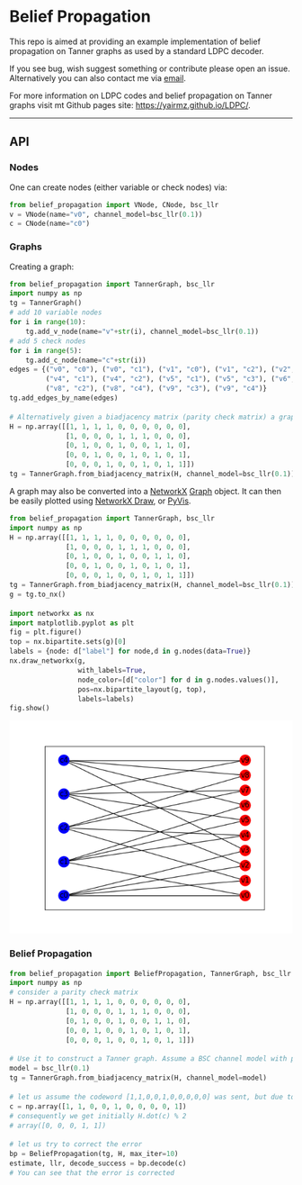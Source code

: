 # Belief Propagation

This repo is aimed at providing an example implementation of belief propagation on Tanner graphs as used by a standard
LDPC decoder.

If you see bug, wish suggest something or contribute please open an issue.
Alternatively you can also contact me via [email](mailto:yairmazal@gmail.com?subject=[GitHub]%20Belief%20Propagation).

For more information on LDPC codes and belief propagation on Tanner graphs visit mt Github pages site:
https://yairmz.github.io/LDPC/.

---

## API

### Nodes

One can create nodes (either variable or check nodes) via:
```python
from belief_propagation import VNode, CNode, bsc_llr
v = VNode(name="v0", channel_model=bsc_llr(0.1))
c = CNode(name="c0")
```

### Graphs

Creating a graph:
```python
from belief_propagation import TannerGraph, bsc_llr
import numpy as np
tg = TannerGraph()
# add 10 variable nodes
for i in range(10):
    tg.add_v_node(name="v"+str(i), channel_model=bsc_llr(0.1))
# add 5 check nodes
for i in range(5):
    tg.add_c_node(name="c"+str(i))
edges = {("v0", "c0"), ("v0", "c1"), ("v1", "c0"), ("v1", "c2"), ("v2", "c0"), ("v2", "c3"), ("v3", "c0"), ("v3", "c4"),
         ("v4", "c1"), ("v4", "c2"), ("v5", "c1"), ("v5", "c3"), ("v6", "c1"), ("v6", "c4"), ("v7", "c2"), ("v7", "c3"),
         ("v8", "c2"), ("v8", "c4"), ("v9", "c3"), ("v9", "c4")}
tg.add_edges_by_name(edges)

# Alternatively given a biadjacency matrix (parity check matrix) a graph can be constructed from it
H = np.array([[1, 1, 1, 1, 0, 0, 0, 0, 0, 0],
              [1, 0, 0, 0, 1, 1, 1, 0, 0, 0],
              [0, 1, 0, 0, 1, 0, 0, 1, 1, 0],
              [0, 0, 1, 0, 0, 1, 0, 1, 0, 1],
              [0, 0, 0, 1, 0, 0, 1, 0, 1, 1]])
tg = TannerGraph.from_biadjacency_matrix(H, channel_model=bsc_llr(0.1))
```

A graph may also be converted into a [NetworkX](https://networkx.org/) 
[Graph](https://networkx.org/documentation/stable/reference/classes/graph.html#networkx.Graph)
object. It can then be easily plotted using 
[NetworkX Draw](https://networkx.org/documentation/stable/reference/drawing.html), or 
[PyVis](https://pyvis.readthedocs.io/en/latest/index.html).
```python
from belief_propagation import TannerGraph, bsc_llr
import numpy as np
H = np.array([[1, 1, 1, 1, 0, 0, 0, 0, 0, 0],
              [1, 0, 0, 0, 1, 1, 1, 0, 0, 0],
              [0, 1, 0, 0, 1, 0, 0, 1, 1, 0],
              [0, 0, 1, 0, 0, 1, 0, 1, 0, 1],
              [0, 0, 0, 1, 0, 0, 1, 0, 1, 1]])
tg = TannerGraph.from_biadjacency_matrix(H, channel_model=bsc_llr(0.1))
g = tg.to_nx()

import networkx as nx
import matplotlib.pyplot as plt
fig = plt.figure()
top = nx.bipartite.sets(g)[0]
labels = {node: d["label"] for node,d in g.nodes(data=True)}
nx.draw_networkx(g,
                 with_labels=True,
                 node_color=[d["color"] for d in g.nodes.values()],
                 pos=nx.bipartite_layout(g, top),
                 labels=labels)
fig.show()
```
![example_graph](./examples/example_graph.png)

### Belief Propagation
```python
from belief_propagation import BeliefPropagation, TannerGraph, bsc_llr
import numpy as np
# consider a parity check matrix
H = np.array([[1, 1, 1, 1, 0, 0, 0, 0, 0, 0],
              [1, 0, 0, 0, 1, 1, 1, 0, 0, 0],
              [0, 1, 0, 0, 1, 0, 0, 1, 1, 0],
              [0, 0, 1, 0, 0, 1, 0, 1, 0, 1],
              [0, 0, 0, 1, 0, 0, 1, 0, 1, 1]])

# Use it to construct a Tanner graph. Assume a BSC channel model with probability p=0.1  ofr bit flip
model = bsc_llr(0.1)
tg = TannerGraph.from_biadjacency_matrix(H, channel_model=model)

# let us assume the codeword [1,1,0,0,1,0,0,0,0,0] was sent, but due to a channel error the last bit got flipped
c = np.array([1, 1, 0, 0, 1, 0, 0, 0, 0, 1])
# consequently we get initially H.dot(c) % 2
# array([0, 0, 0, 1, 1])

# let us try to correct the error
bp = BeliefPropagation(tg, H, max_iter=10)
estimate, llr, decode_success = bp.decode(c)
# You can see that the error is corrected
```